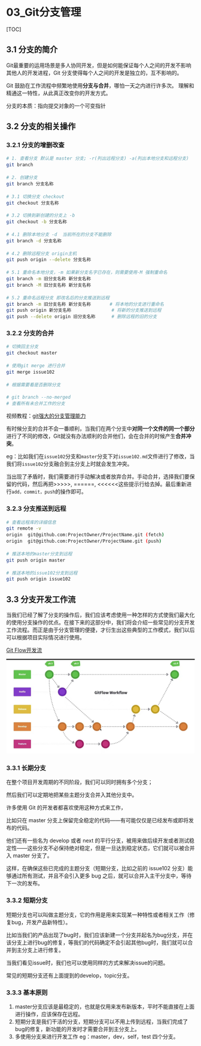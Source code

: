# 03_Git分支管理

[TOC]

## 3.1 分支的简介
Git最重要的运用场景是多人协同开发，但是如何能保证每个人之间的开发不影响其他人的开发进程，Git 分支使得每个人之间的开发是独立的，互不影响的。	

Git 鼓励在工作流程中频繁地使用**分支与合并**，哪怕一天之内进行许多次。 理解和精通这一特性，从此真正改变你的开发方式。

分支的本质：指向提交对象的一个可变指针

## 3.2 分支的相关操作

### 3.2.1 分支的增删改查

```bash
# 1. 查看分支 默认是 master 分支; -r(列出远程分支) -a(列出本地分支和远程分支)
git branch

# 2. 创建分支
git branch 分支名称

# 3.1 切换分支 checkout
git checkout 分支名称

# 3.2 切换到新创建的分支上 -b
git checkout -b 分支名称

# 4.1 删除本地分支 -d  当前所在的分支不能删除
git branch -d 分支名称

# 4.2 删除远程分支 origin主机
git push origin --delete 分支名称

# 5.1 重命名本地分支，-m 如果新分支名字已存在，则需要使用-M 强制重命名
git branch -m 旧分支名称 新分支名称
git branch -M 旧分支名称 新分支名称

# 5.2 重命名远程分支 即改名后的分支推送到远程
git branch -m 旧分支名称 新分支名称       # 将本地的分支进行重命名
git push origin 新分支名称               # 将新的分支推送到远程        
git push --delete origin 旧分支名称      # 删除远程的旧的分支
```


### 3.2.2 分支的合并
```bash
# 切换回主分支
git checkout master

# 使用git merge 进行合并
git merge issue102

# 根据需要看是否删除分支

# git branch --no-merged
# 查看所有未合并工作的分支
```
视频教程：[git强大的分支管理能力](https://www.bilibili.com/video/BV1k3411s7GV?spm_id_from=333.337.search-card.all.click)

有时候分支的合并不会一番顺利，当我们在两个分支中**对同一个文件的同一个部分**进行了不同的修改，Git就没有办法顺利的合并他们，会在合并的时候产生**合并冲突**。

eg：比如我们在`issue102`分支和`master`分支下对`issue102.md`文件进行了修改，当我们将``issue102``分支融合到主分支上时就会发生冲突。

当出现了矛盾时，我们需要进行手动解决或者放弃合并。手动合并，选择我们要保留的代码，然后再把>>>>>, ======, <<<<<<这些提示行给去掉。最后重新进行``add，commit，push``的操作即可。



### 3.2.3 分支推送到远程

```bash
# 查看远程库的详细信息
git remote -v
origin  git@github.com:ProjectOwner/ProjectName.git (fetch)
origin  git@github.com:ProjectOwner/ProjectName.git (push)

# 推送本地的master分支到远程
git push origin master

# 推送本地的issue102分支到远程
git push origin issue102
```


## 3.3 分支开发工作流
当我们已经了解了分支的操作后，我们应该考虑使用一种怎样的方式使我们最大化的使用分支操作的优点。在接下来的这部分中，我们将会介绍一些常见的分支开发工作流程。而正是由于分支管理的便捷，才衍生出这些典型的工作模式，我们以后可以根据项目实际情况进行使用。

[Git Flow开发流](https://www.bilibili.com/video/BV1dT4y1r7ug?spm_id_from=333.880.my_history.page.click)

![](images\git_flow.jpg)



### 3.3.1 长期分支

在整个项目开发周期的不同阶段，我们可以同时拥有多个分支；

然后我们可以定期地把某些主题分支合并入其他分支中。

许多使用 Git 的开发者都喜欢使用这种方式来工作，

比如只在 master 分支上保留完全稳定的代码——有可能仅仅是已经发布或即将发布的代码。 

他们还有一些名为 develop 或者 next 的平行分支，被用来做后续开发或者测试稳定性——这些分支不必保持绝对稳定，但是一旦达到稳定状态，它们就可以被合并入 master 分支了。

这样，在确保这些已完成的主题分支（短期分支，比如之前的 issue102 分支）能够通过所有测试，并且不会引入更多 bug 之后，就可以合并入主干分支中，等待下一次的发布。


### 3.3.2 短期分支
短期分支也可以叫做主题分支，它的作用是用来实现某一种特性或者相关工作（修复bug，开发产品新特性）。

比如当我们的产品出现了bug时，我们应该新建一个分支并起名为bug分支，并在该分支上进行bug的修复，等我们的代码确定不会引起其他bug时，我们就可以合并到主分支上进行修复。

当我们看见issue时，我们也可以使用同样的方式来解决issue的问题。

常见的短期分支还有上面提到的develop，topic分支。



### 3.3.3 基本原则

1. master分支应该是最稳定的，也就是仅用来发布新版本，平时不能直接在上面进行操作，应该保存在远程。
2. 短期分支是我们干活的分支，短期分支可以不用上传到远程，当我们完成了bug的修复，新功能的开发时才需要合并到主分支上。
3. 多使用分支来进行开发工作 eg：master，dev，self，test 四个分支。

